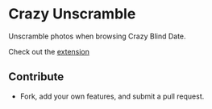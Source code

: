Crazy Unscramble
================================

Unscramble photos when browsing Crazy Blind Date.

Check out the [extension](https://chrome.google.com/webstore/detail/crazy-unscramble/cihoniciajjkpgcofnbhbpbkpkpgaimp)


Contribute
-------------------------------

* Fork, add your own features, and submit a pull request.